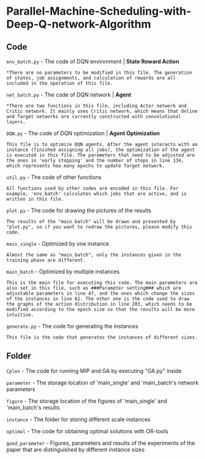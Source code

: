 # Parallel-Machine-Scheduling-with-Deep-Q-network-Algorithm

## Code

``env_batch.py`` - The code of DQN environment | <strong> State Reward Action </strong>

    *There are no parameters to be modified in this file. The generation of states, job assignments, and calculation of rewards are all included in the operation of this file.

``net_batch.py`` - The code of DQN network | <strong> Agent </strong>

    *There are two functions in this file, including Actor network and Critic network. It mainly uses Critic network, which means that Online and Target networks are currently constructed with convolutional layers.

``DQN.py`` - The code of DQN optimization | <strong> Agent Optimization </strong>

    This file is to optimize DQN agents. After the agent interacts with an instance (finished assigning all jobs), the optimization of the agent is executed in this file. The parameters that need to be adjusted are the ones in 'early stopping' and the number of steps in line 134, which represents how many epochs to update Target network.

``util.py`` - The code of other functions

    All functions used by other codes are encoded in this file. For example, 'env_batch' calculates which jobs that are active, and is written in this file.

``plot.py`` - The code for drawing the pictures of the results

    The results of the "main_batch" will be drawn and presented by "plot.py", so if you want to redraw the pictures, please modify this code.

``main_single`` - Optimized by one instance

    Almost the same as "main_batch", only the instances given in the training phase are different.

``main_batch`` - Optimized by multiple instances

    This is the main file for executing this code. The main parameters are also set in this file, such as ###Parameter setting### which are adjustable parameters in line 47, and the ones which change the sizes of the instances in line 62. The other one is the code used to draw the graphs of the action distribution in line 203, which needs to be modified according to the epoch size so that the results will be more intuitive.

``generate.py`` - The code for generating the instances

    This file is the code that generates the instances of different sizes.



## Folder

``Cplex`` - The code for running MIP and GA by executing "GA.py" inside

``parameter`` - The storage location of 'main_single' and 'main_batch's network parameters

``figure`` - The storage location of the figures of 'main_single' and 'main_batch's results

``instance`` - The folder for storing different scale instances

``optimal`` - The code for obtaining optimal solutions with OR-tools

``good_parameter`` - Figures, parameters and results of the experiments of the paper that are distinguished by different instance sizes
